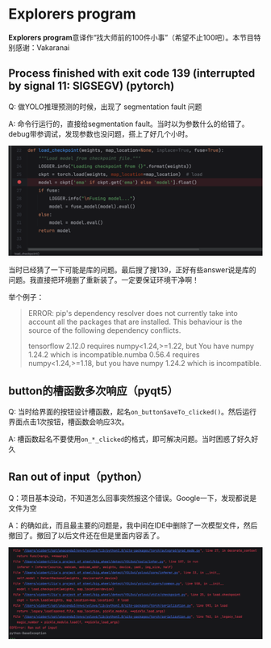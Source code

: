 # Explorers program

**Explorers program**意译作“找大师前的100件小事”（希望不止100吧）。本节目特别感谢：Vakaranai

## Process finished with exit code 139 (interrupted by signal 11: SIGSEGV)  (pytorch)

Q: 做YOLO推理预测的时候，出现了 segmentation fault  问题

A: 命令行运行的，直接给segmentation fault。当时以为参数什么的给错了。debug带参调试，发现参数也没问题，搭上了好几个小时。

![image-20230405130822549](./images/explorers_program/float_error.png)

当时已经猜了一下可能是库的问题。最后搜了搜139，正好有些answer说是库的问题。我直接把环境删了重新装了。一定要保证环境干净啊！

举个例子：

> ERROR: pip's dependency resolver does not currently take into account all the packages that are installed. This behaviour is the source of the following dependency conflicts. 
>
> tensorflow 2.12.0 requires numpy<1.24,>=1.22, but You have numpy 1.24.2 which is incompatible.numba 0.56.4 requires numpy<1.24,>=1.18, but you have numpy 1.24.2 which is incompatible.



## button的槽函数多次响应（pyqt5）

Q: 当时给界面的按钮设计槽函数，起名`on_buttonSaveTo_clicked()`。然后运行界面点击1次按钮，槽函数会响应3次。

A: 槽函数起名不要使用`on_*_clicked`的格式，即可解决问题。当时困惑了好久好久



## Ran out of input（python）

Q：项目基本没动，不知道怎么回事突然报这个错误。Google一下，发现都说是文件为空

A：的确如此，而且最主要的问题是，我中间在IDE中删除了一次模型文件，然后撤回了。撤回了以后文件还在但是里面内容丢了。

![image-20230501090422848](./images/explorers_program/ran_out_of_input.png)
